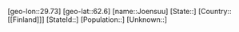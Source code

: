 ﻿---
location: [62.6,29.73]
type: City
tags:
- geo/City


SpocWebEntityId: 31205
isDeleted: false
confidential: public

---
[geo-lon::29.73]
[geo-lat::62.6]
[name::Joensuu]
[State::]
[Country::[[Finland]]]
[StateId::]
[Population::]
[Unknown::]

